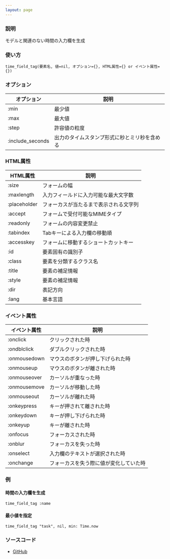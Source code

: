 ```yaml
---
layout: page
---
```


### 説明

モデルと関連のない時間の入力欄を生成

### 使い方

    time_field_tag(要素名, 値=nil, オプション={}, HTML属性={} or イベント属性={})

### オプション

| オプション       | 説明                                         |
| ---------------- | -------------------------------------------- |
| :min             | 最少値                                       |
| :max             | 最大値                                       |
| :step            | 許容値の粒度                                 |
| :include_seconds | 出力のタイムスタンプ形式に秒とミリ秒を含める |

### HTML属性

| HTML属性     | 説明                                   |
| ------------ | -------------------------------------- |
| :size        | フォームの幅                           |
| :maxlength   | 入力フィールドに入力可能な最大文字数   |
| :placeholder | フォーカスが当たるまで表示される文字列 |
| :accept      | フォームで受付可能なMIMEタイプ         |
| :readonly    | フォームの内容変更禁止                 |
| :tabindex    | Tabキーによる入力欄の移動順            |
| :accesskey   | フォームに移動するショートカットキー   |
| :id          | 要素固有の識別子                       |
| :class       | 要素を分類するクラス名                 |
| :title       | 要素の補足情報                         |
| :style       | 要素の補足情報                         |
| :dir         | 表記方向                               |
| :lang        | 基本言語                               |

### イベント属性

| イベント属性 | 説明                                   |
| ------------ | -------------------------------------- |
| :onclick     | クリックされた時                       |
| :ondblclick  | ダブルクリックされた時                 |
| :onmousedown | マウスのボタンが押し下げられた時       |
| :onmouseup   | マウスのボタンが離された時             |
| :onmouseover | カーソルが重なった時                   |
| :onmousemove | カーソルが移動した時                   |
| :onmouseout  | カーソルが離れた時                     |
| :onkeypress  | キーが押されて離された時               |
| :onkeydown   | キーが押し下げられた時                 |
| :onkeyup     | キーが離された時                       |
| :onfocus     | フォーカスされた時                     |
| :onblur      | フォーカスを失った時                   |
| :onselect    | 入力欄のテキストが選択された時         |
| :onchange    | フォーカスを失う際に値が変化していた時 |

### 例

#### 時間の入力欄を生成

    time_field_tag :name

#### 最小値を指定

    time_field_tag "task", nil, min: Time.now

### ソースコード

- [GitHub](https://github.com/rails/rails/blob/984c3ef2775781d47efa9f541ce570daa2434a80/actionview/lib/action_view/helpers/form_tag_helper.rb#L750)
